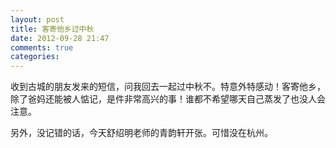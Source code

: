 ```yaml
---
layout: post
title: 客寄他乡过中秋
date: 2012-09-28 21:47
comments: true
categories: 
---
```


收到古城的朋友发来的短信，问我回去一起过中秋不。特意外特感动！客寄他乡，除了爸妈还能被人惦记，是件非常高兴的事！谁都不希望哪天自己蒸发了也没人会注意。

另外，没记错的话，今天舒绍明老师的青韵轩开张。可惜没在杭州。


